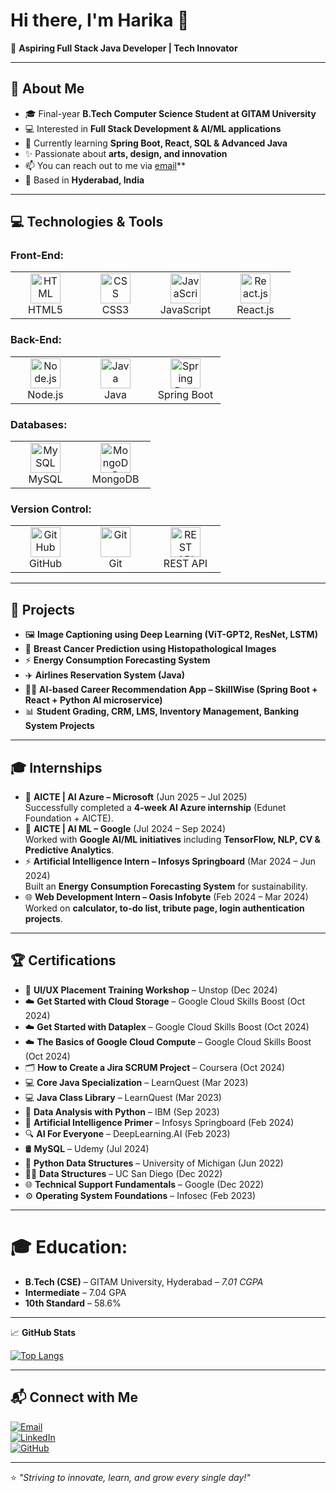 # Hi there, I'm Harika 👋  

🚀 **Aspiring Full Stack Java Developer | Tech Innovator**  

---

## 🌟 About Me  
- 🎓 Final-year **B.Tech Computer Science Student at GITAM University**  
- 💻 Interested in **Full Stack Development & AI/ML applications**   
- 🌱 Currently learning **Spring Boot, React, SQL & Advanced Java**  
- ✨ Passionate about **arts, design, and innovation**
- 📫 You can reach out to me via [email](chintalaharik5@gmail.com)**
- 📍 Based in **Hyderabad, India**  

---

## 💻 Technologies & Tools  

### Front-End:
<table>
 <tr>
   <td align="center" width="96">
     <img src="https://cdn.worldvectorlogo.com/logos/html-1.svg" width="48" height="48" alt="HTML" />
     <br>HTML5
   </td>
   <td align="center" width="96">
     <img src="https://cdn.worldvectorlogo.com/logos/css-3.svg" width="48" height="48" alt="CSS" />
     <br>CSS3
   </td>
   <td align="center" width="96">
     <img src="https://cdn.worldvectorlogo.com/logos/javascript-1.svg" width="48" height="48" alt="JavaScript" />
     <br>JavaScript
   </td>
   <td align="center" width="96">
     <img src="https://cdn.worldvectorlogo.com/logos/react-2.svg" width="48" height="48" alt="React.js" />
     <br>React.js
   </td>
 </tr>
</table>

### Back-End:
<table>
 <tr>
   <td align="center" width="96">
     <img src="https://cdn.worldvectorlogo.com/logos/nodejs-icon.svg" width="48" height="48" alt="Node.js" />
     <br>Node.js
   </td>
   <td align="center" width="96">
     <img src="https://cdn.worldvectorlogo.com/logos/java-4.svg" width="48" height="48" alt="Java" />
     <br>Java
   </td>
   <td align="center" width="96">
     <img src="https://cdn.worldvectorlogo.com/logos/spring-3.svg" width="48" height="48" alt="Spring Boot" />
     <br>Spring Boot
   </td>
 </tr>
</table>

### Databases:
<table>
 <tr>
   <td align="center" width="96">
     <img src="https://upload.wikimedia.org/wikipedia/commons/0/0a/MySQL_textlogo.svg" width="48" height="48" alt="MySQL" />
     <br>MySQL
   </td>
   <td align="center" width="96">
     <img src="https://cdn.worldvectorlogo.com/logos/mongodb-icon-1.svg" width="48" height="48" alt="MongoDB" />
     <br>MongoDB
   </td>
 </tr>
</table>

### Version Control:
<table>
 <tr>
   <td align="center" width="96">
     <img src="https://cdn.worldvectorlogo.com/logos/github-icon.svg" width="48" height="48" alt="GitHub" />
     <br>GitHub
   </td>
   <td align="center" width="96">
     <img src="https://cdn.worldvectorlogo.com/logos/git-icon.svg" width="48" height="48" alt="Git" />
     <br>Git
   </td>
   <td align="center" width="96">
     <img src="https://img.icons8.com/ios-filled/50/000000/api-settings.png" width="48" height="48" alt="REST API" />
     <br>REST API
   </td>
 </tr>
</table>


---

## 📂 Projects  
- 🖼️ **Image Captioning using Deep Learning (ViT-GPT2, ResNet, LSTM)**  
- 🏥 **Breast Cancer Prediction using Histopathological Images**  
- ⚡ **Energy Consumption Forecasting System**  
- ✈️ **Airlines Reservation System (Java)**  
- 🧑‍💻 **AI-based Career Recommendation App – SkillWise (Spring Boot + React + Python AI microservice)**  
- 📊 **Student Grading, CRM, LMS, Inventory Management, Banking System Projects**  

---

## 🎓 Internships  
- 💠 **AICTE | AI Azure – Microsoft** (Jun 2025 – Jul 2025)  
  Successfully completed a **4-week AI Azure internship** (Edunet Foundation + AICTE).  
- 🔶 **AICTE | AI ML – Google** (Jul 2024 – Sep 2024)  
  Worked with **Google AI/ML initiatives** including **TensorFlow, NLP, CV & Predictive Analytics**.  
- ⚡ **Artificial Intelligence Intern – Infosys Springboard** (Mar 2024 – Jun 2024)  
  Built an **Energy Consumption Forecasting System** for sustainability.  
- 🌐 **Web Development Intern – Oasis Infobyte** (Feb 2024 – Mar 2024)  
  Worked on **calculator, to-do list, tribute page, login authentication projects**.  

---

## 🏆 Certifications  

- 🎨 **UI/UX Placement Training Workshop** – Unstop (Dec 2024)  
- ☁️ **Get Started with Cloud Storage** – Google Cloud Skills Boost (Oct 2024)  
- ☁️ **Get Started with Dataplex** – Google Cloud Skills Boost (Oct 2024)  
- ☁️ **The Basics of Google Cloud Compute** – Google Cloud Skills Boost (Oct 2024)  
- 🗂️ **How to Create a Jira SCRUM Project** – Coursera (Oct 2024)  
- 💻 **Core Java Specialization** – LearnQuest (Mar 2023)  
- 💻 **Java Class Library** – LearnQuest (Mar 2023)  
- 🐍 **Data Analysis with Python** – IBM (Sep 2023)  
- 🤖 **Artificial Intelligence Primer** – Infosys Springboard (Feb 2024)  
- 🔍 **AI For Everyone** – DeepLearning.AI (Feb 2023)  
- 🛢️ **MySQL** – Udemy (Jul 2024)  
- 🧩 **Python Data Structures** – University of Michigan (Jun 2022)  
- 🧑‍💻 **Data Structures** – UC San Diego (Dec 2022)  
- 🌐 **Technical Support Fundamentals** – Google (Dec 2022)  
- ⚙️ **Operating System Foundations** – Infosec (Feb 2023)  


---

# 🎓 Education:
- **B.Tech (CSE)** – GITAM University, Hyderabad – *7.01 CGPA*  
- **Intermediate** – 7.04 GPA  
- **10th Standard** – 58.6%  

---

📈 **GitHub Stats**  


[![Top Langs](https://github-readme-stats.vercel.app/api/top-langs/?username=Chintalaharika5&layout=compact&theme=tokyonight)](https://github.com/anuraghazra/github-readme-stats)  


---

## 📬 Connect with Me  
[![Email](https://img.shields.io/badge/Email-D14836?style=for-the-badge&logo=gmail&logoColor=white)](mailto:chintalaharik5@gmail.com)  
[![LinkedIn](https://img.shields.io/badge/LinkedIn-0077B5?style=for-the-badge&logo=linkedin&logoColor=white)](https://www.linkedin.com/in/harika-chintala-23b37b272)  
[![GitHub](https://img.shields.io/badge/GitHub-100000?style=for-the-badge&logo=github&logoColor=white)](https://github.com/Chintalaharika5)  

---
⭐ *"Striving to innovate, learn, and grow every single day!"*  
